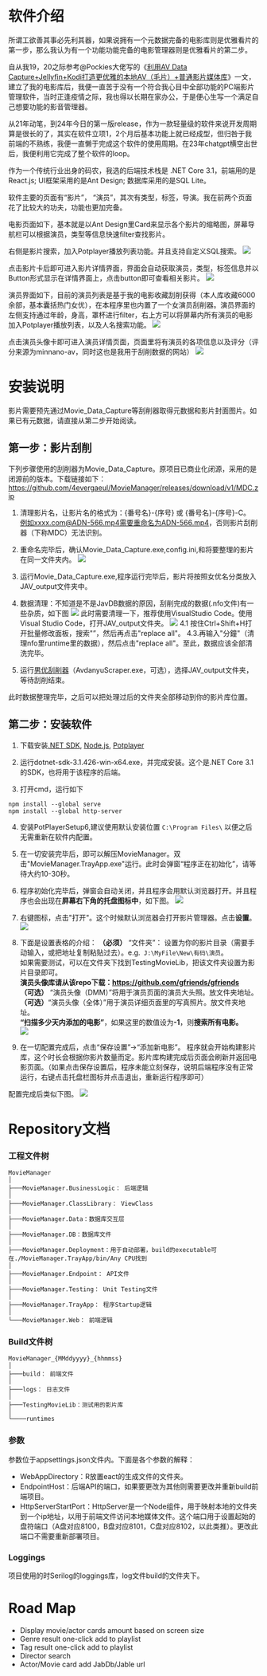 
# 软件介绍
所谓工欲善其事必先利其器，如果说拥有一个元数据完备的电影库则是优雅看片的第一步，那么我认为有一个功能功能完备的电影管理器则是优雅看片的第二步。

自从我19，20之际参考@Pockies大佬写的《[利用AV Data Capture+Jellyfin+Kodi打造更优雅的本地AV（毛片）+普通影片媒体库](https://pockies.github.io/2020/01/09/av-data-capture-jellyfin-kodi/)》一文，建立了我的电影库后，我便一直苦于没有一个符合我心目中全部功能的PC端影片管理软件，当时正逢疫情之际，我也得以长期在家办公，于是便心生写一个满足自己想要功能的影音管理器。

从21年动笔，到24年今日的第一版release，作为一款轻量级的软件来说开发周期算是很长的了，其实在软件立项1，2个月后基本功能上就已经成型，但归咎于我前端的不熟练，我便一直懒于完成这个软件的使用周期。在23年chatgpt横空出世后，我便利用它完成了整个软件的loop。

作为一个传统行业出身的码农，我选的后端技术栈是 .NET Core 3.1，前端用的是React.js; UI框架采用的是Ant Design; 数据库采用的是SQL Lite。

软件主要的页面有“影片”， “演员”，其次有类型，标签，导演。我在前两个页面花了比较大的功夫，功能也更加完备。

电影页面如下，基本就是以Ant Design里Card来显示各个影片的缩略图，屏幕导航栏可以根据演员，类型等信息快速filter查找影片。

右侧是影片搜索，加入Potplayer播放列表功能。并且支持自定义SQL搜索。
![](Readme/1.jpg)

点击影片卡后即可进入影片详情界面，界面会自动获取演员，类型，标签信息并以Button形式显示在详情界面上，点击button即可查看相关影片。
![](Readme/2.png)

演员界面如下，目前的演员列表是基于我的电影收藏刮削获得（本人库收藏6000余部，基本囊括热门女优），在本程序里也内置了一个女演员刮削器。演员界面的左侧支持通过年龄，身高，罩杯进行filter，右上方可以将屏幕内所有演员的电影加入Potplayer播放列表，以及人名搜索功能。
![](Readme/3.png)

点击演员头像卡即可进入演员详情页面，页面里将有演员的各项信息以及评分（评分来源为minnano-av，同时这也是我用于刮削数据的网站）
![](Readme/4.png)

# 安装说明
影片需要预先通过Movie_Data_Capture等刮削器取得元数据和影片封面图片。如果已有元数据，请直接从第二步开始阅读。
## 第一步：影片刮削
下列步骤使用的刮削器为Movie_Data_Capture。原项目已商业化闭源，采用的是闭源前的版本。下载链接如下：https://github.com/4evergaeul/MovieManager/releases/download/v1/MDC.zip

1.  清理影片名，让影片名的格式为：{番号名}-{序号} 或 {番号名}-{序号}-C。
例如xxxx.com@ADN-566.mp4需要重命名为ADN-566.mp4，否则影片刮削器（下称MDC）无法识别。

2. 重命名完毕后，确认Movie_Data_Capture.exe,config.ini,和将要整理的影片在同一文件夹内。
![](Readme/Picture5.png)

3. 运行Movie_Data_Capture.exe,程序运行完毕后，影片将按照女优名分类放入JAV_output文件夹中。

4. 数据清理：不知道是不是JavDB数据的原因，刮削完成的数据(.nfo文件)有一些杂质，如下图
![](Readme/Picture6.png)
此时需要清理一下，推荐使用VisualStudio Code。使用Visual Studio Code，打开JAV_output文件夹。
![](Readme/Picture7.png)
4.1 按住Ctrl+Shift+H打开批量修改面板，搜索"<![CDATA["，然后点击"replace all"
![](Readme/Picture8.png)
4.2.之后再输入“]]>”，然后再点击"replace all"。
4.3.再输入"分鐘"（清理nfo里runtime里的数据），然后点击"replace all"。至此，数据应该全部清洗完毕。

5. 运行[男优刮削器](https://github.com/4evergaeul/AVDanyuScrapper)（AvdanyuScraper.exe，可选），选择JAV_output文件夹，等待刮削结束。

此时数据整理完毕，之后可以把处理过后的文件夹全部移动到你的影片库位置。

## 第二步：安装软件
1. 下载安装[.NET SDK](https://download.visualstudio.microsoft.com/download/pr/b70ad520-0e60-43f5-aee2-d3965094a40d/667c122b3736dcbfa1beff08092dbfc3/dotnet-sdk-3.1.426-win-x64.exe), [Node.js](https://nodejs.org/dist/v20.15.0/node-v20.15.0-x64.msi), [Potplayer](https://t1.daumcdn.net/potplayer/PotPlayer/Version/Latest/PotPlayerSetup64.exe)

2. 运行dotnet-sdk-3.1.426-win-x64.exe，并完成安装。这个是.NET Core 3.1的SDK，也将用于该程序的后端。

3. 打开cmd，运行如下
```
npm install --global serve
npm install --global http-server
```

4. 安装PotPlayerSetup6,建议使用默认安装位置 ```C:\Program Files\``` 以便之后无需重新在软件内配置。

5.  在一切安装完毕后，即可以解压MovieManager。双击"MovieManager.TrayApp.exe"运行。此时会弹窗“程序正在初始化”，请等待大约10-30秒。

6. 程序初始化完毕后，弹窗会自动关闭，并且程序会用默认浏览器打开。并且程序也会出现在<b>屏幕右下角的托盘图标中</b>，如下图。
![](Readme/Picture9.png)

7. 右键图标，点击"打开"。这个时候默认浏览器会打开影片管理器。点击<b>设置</b>。
![](Readme/Picture10.png)

8.  下面是设置表格的介绍：
<b>（必须）</b> “文件夹”： 设置为你的影片目录（需要手动输入，或把地址复制粘贴过去）。e.g.``` J:\MyFile\New\有码\演员```。<br>
如果需要测试，可以在文件夹下找到TestingMovieLib，把该文件夹设置为影片目录即可。<br>
<b>演员头像库请从该repo下载：https://github.com/gfriends/gfriends</b><br>
<b>（可选）</b> “演员头像（DMM）”将用于演员页面的演员大头照。放文件夹地址。<br>
<b>（可选）</b>“演员头像（全体）”用于演员详细页面里的写真照片。放文件夹地址。<br>
<b>“扫描多少天内添加的电影”</b>，如果这里的数值设为<b>-1</b>，则<b>搜索所有电影。</b><br>
![](Readme/Picture11.png)

9. 在一切配置完成后，点击“保存设置”->“添加新电影”。 程序就会开始构建影片库，这个时长会根据你影片数量而定。影片库构建完成后页面会刷新并返回电影页面。（如果点击保存设置后，程序未能立刻保存，说明后端程序没有正常运行，右键点击托盘栏图标并点击退出，重新运行程序即可）


配置完成后类似下图。
![](Readme/Picture12.png)


# Repository文档
### 工程文件树
```
MovieManager
│
├───MovieManager.BusinessLogic： 后端逻辑
│
├───MovieManager.ClassLibrary： ViewClass
│
├───MovieManager.Data：数据库交互层
│
├───MovieManager.DB：数据库文件
│
├───MovieManager.Deployment：用于自动部署，build的executable可在./MovieManager.TrayApp/bin/Any CPU找到
│
├───MovieManager.Endpoint： API文件
│
├───MovieManager.Testing： Unit Testing文件
│
├───MovieManager.TrayApp： 程序Startup逻辑
│
└───MovieManager.Web： 前端逻辑
```
### Build文件树
```
MovieManager_{MMddyyyy}_{hhmmss}
│
├───build： 前端文件
│
├───logs： 日志文件
│
├───TestingMovieLib：测试用的影片库
│
└────runtimes

```

### 参数
参数位于appsettings.json文件内。下面是各个参数的解释：
- WebAppDirectory：R放置eact的生成文件的文件夹。
- EndpointHost：后端API的端口，如果要更改为其他则需要更改并重新build前端项目。
- HttpServerStartPort：HttpServer是一个Node组件，用于映射本地的文件夹到一个ip地址，以用于前端文件访问本地媒体文件。这个端口用于设置起始的盘符端口（A盘对应8100，B盘对应8101，C盘对应8102，以此类推）。更改此端口不需要重新部署项目。

### Loggings
项目使用的时Serilog的loggings库，log文件build的文件夹下。

# Road Map
* Display movie/actor cards amount based on screen size
* Genre result one-click add to playlist
* Tag result one-click add to playlist
* Director search
* Actor/Movie card add JabDb/Jable url
